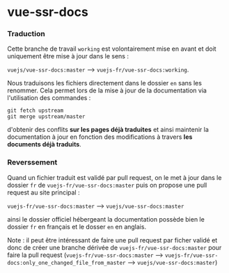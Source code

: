 # vue-ssr-docs

### Traduction

Cette branche de travail `working` est volontairement mise en avant et doit uniquement être mise à jour dans le sens :

`vuejs/vue-ssr-docs:master` --> `vuejs-fr/vue-ssr-docs:working`.

Nous traduisons les fichiers directement dans le dossier `en` sans les renommer. Cela permet lors de la mise à jour de la documentation via l'utilisation des commandes :

```
git fetch upstream
git merge upstream/master
```

d'obtenir des conflits **sur les pages déjà traduites** et ainsi maintenir la documentation à jour en fonction des modifications à travers **les documents déjà traduits**.

### Reverssement

Quand un fichier traduit est validé par pull request, on le met à jour dans le dossier `fr` de `vuejs-fr/vue-ssr-docs:master` puis on propose une pull request au site principal :

`vuejs-fr/vue-ssr-docs:master` --> `vuejs/vue-ssr-docs:master`

ainsi le dossier officiel hébergeant la documentation possède bien le dossier `fr` en français et le dosser `en` en anglais.

Note : il peut être intéressant de faire une pull request par ficher validé et donc de créer une branche dérivée de `vuejs-fr/vue-ssr-docs:master` pour faire la pull request (`vuejs-fr/vue-ssr-docs:master` --> `vuejs-fr/vue-ssr-docs:only_one_changed_file_from_master` --> `vuejs/vue-ssr-docs:master`)